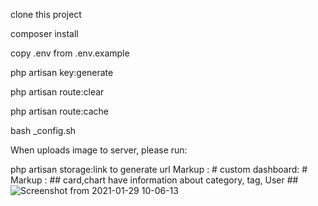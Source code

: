 clone this project

composer install

copy .env from .env.example

php artisan key:generate

php artisan route:clear

php artisan route:cache

bash _config.sh


When uploads image to server, please run:

php artisan storage:link to generate url
Markup :  # custom dashboard: #
Markup : ## card,chart have information about category, tag, User ##
![Screenshot from 2021-01-29 10-06-13](https://user-images.githubusercontent.com/72479838/106226442-c85a5600-6219-11eb-881b-44c6051285b1.png)







